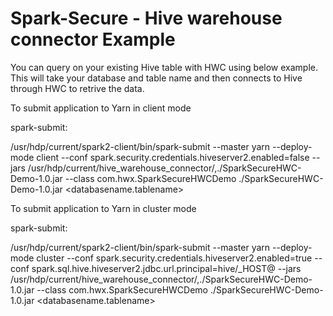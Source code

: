 # Spark-Secure - Hive warehouse connector Example

You can query on your existing Hive table with HWC using below example. This will take your database and table name and then connects to Hive through HWC to retrive the data.

To submit application to Yarn in client mode

spark-submit:

/usr/hdp/current/spark2-client/bin/spark-submit --master yarn --deploy-mode client --conf spark.security.credentials.hiveserver2.enabled=false --jars /usr/hdp/current/hive_warehouse_connector/<hive warehouse connector jar>,./SparkSecureHWC-Demo-1.0.jar  --class com.hwx.SparkSecureHWCDemo ./SparkSecureHWC-Demo-1.0.jar <databasename.tablename>



To submit application to Yarn in cluster mode

spark-submit:

/usr/hdp/current/spark2-client/bin/spark-submit --master yarn --deploy-mode cluster --conf spark.security.credentials.hiveserver2.enabled=true --conf spark.sql.hive.hiveserver2.jdbc.url.principal=hive/_HOST@<your realm> --jars /usr/hdp/current/hive_warehouse_connector/<hive warehouse connector jar>,./SparkSecureHWC-Demo-1.0.jar  --class com.hwx.SparkSecureHWCDemo ./SparkSecureHWC-Demo-1.0.jar <databasename.tablename>
